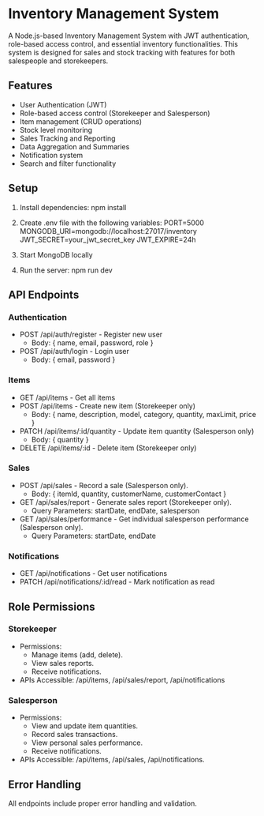 # Inventory Management System

A Node.js-based Inventory Management System with JWT authentication, role-based access control, and essential inventory functionalities. This system is designed for sales and stock tracking with features for both salespeople and storekeepers.

## Features

- User Authentication (JWT)
- Role-based access control (Storekeeper and Salesperson)
- Item management (CRUD operations)
- Stock level monitoring
- Sales Tracking and Reporting
- Data Aggregation and Summaries
- Notification system
- Search and filter functionality

## Setup

1. Install dependencies:
npm install

2. Create .env file with the following variables:
PORT=5000
MONGODB_URI=mongodb://localhost:27017/inventory
JWT_SECRET=your_jwt_secret_key
JWT_EXPIRE=24h

3. Start MongoDB locally

4. Run the server:
npm run dev

## API Endpoints

### Authentication
- POST /api/auth/register - Register new user
  - Body: { name, email, password, role }
- POST /api/auth/login - Login user
  - Body: { email, password }

### Items
- GET /api/items - Get all items
- POST /api/items - Create new item (Storekeeper only)
  - Body: { name, description, model, category, quantity, maxLimit, price }
- PATCH /api/items/:id/quantity - Update item quantity (Salesperson only)
   - Body: { quantity }
- DELETE /api/items/:id - Delete item (Storekeeper only)

### Sales
- POST /api/sales - Record a sale (Salesperson only).
   - Body: { itemId, quantity, customerName, customerContact }
- GET /api/sales/report - Generate sales report (Storekeeper only).
  - Query Parameters: startDate, endDate, salesperson
- GET /api/sales/performance - Get individual salesperson performance (Salesperson only).
  - Query Parameters: startDate, endDate

### Notifications
- GET /api/notifications - Get user notifications
- PATCH /api/notifications/:id/read - Mark notification as read

## Role Permissions

### Storekeeper
- Permissions:
   - Manage items (add, delete).
   - View sales reports.
   - Receive notifications.
- APIs Accessible: /api/items, /api/sales/report, /api/notifications

### Salesperson
- Permissions:
  - View and update item quantities.
  - Record sales transactions.
  - View personal sales performance.
  - Receive notifications.
- APIs Accessible: /api/items, /api/sales, /api/notifications.

## Error Handling
All endpoints include proper error handling and validation.
